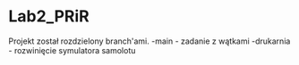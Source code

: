 # Lab2_PRiR
Projekt został rozdzielony branch'ami. 
-main - zadanie z wątkami
-drukarnia - rozwinięcie symulatora samolotu
